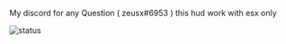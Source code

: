 My discord for any Question ( zeusx#6953 )
this hud work with esx only

![status](https://github.com/user-attachments/assets/a8aa9c00-0a8d-4e60-bd4c-9ac8eb9bff9a)
